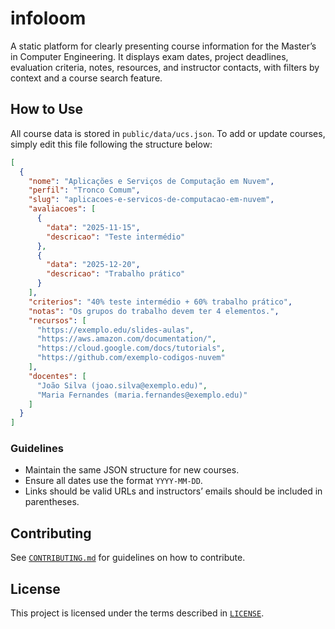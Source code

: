 # infoloom

A static platform for clearly presenting course information for the Master’s in Computer Engineering. It displays exam dates, project deadlines, evaluation criteria, notes, resources, and instructor contacts, with filters by context and a course search feature.

## How to Use

All course data is stored in `public/data/ucs.json`. To add or update courses, simply edit this file following the structure below:

```json
[
  {
    "nome": "Aplicações e Serviços de Computação em Nuvem",
    "perfil": "Tronco Comum",
    "slug": "aplicacoes-e-servicos-de-computacao-em-nuvem",
    "avaliacoes": [
      {
        "data": "2025-11-15",
        "descricao": "Teste intermédio"
      },
      {
        "data": "2025-12-20",
        "descricao": "Trabalho prático"
      }
    ],
    "criterios": "40% teste intermédio + 60% trabalho prático",
    "notas": "Os grupos do trabalho devem ter 4 elementos.",
    "recursos": [
      "https://exemplo.edu/slides-aulas",
      "https://aws.amazon.com/documentation/",
      "https://cloud.google.com/docs/tutorials",
      "https://github.com/exemplo-codigos-nuvem"
    ],
    "docentes": [
      "João Silva (joao.silva@exemplo.edu)",
      "Maria Fernandes (maria.fernandes@exemplo.edu)"
    ]
  }
]
````

### Guidelines

* Maintain the same JSON structure for new courses.
* Ensure all dates use the format `YYYY-MM-DD`.
* Links should be valid URLs and instructors’ emails should be included in parentheses.

## Contributing

See [`CONTRIBUTING.md`](CONTRIBUTING.md) for guidelines on how to contribute.

## License

This project is licensed under the terms described in [`LICENSE`](LICENSE).

